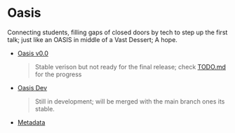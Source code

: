 # Oasis
Connecting students, filling gaps of closed doors by tech to step up the first talk; just like an OASIS in middle of a Vast Dessert; A hope.

- [Oasis v0.0](https://github.com/Hyouteki/Oasis/blob/main/Oasis.apk)
  > Stable verison but not ready for the final release; check [TODO.md](https://github.com/Hyouteki/Oasis/blob/main/TODO.md) for the progress
- [Oasis Dev](https://github.com/Hyouteki/Oasis/tree/master)
  > Still in development; will be merged with the main branch ones its stable.
- [Metadata](https://github.com/Hyouteki/Oasis/blob/main/output-metadata.json)

